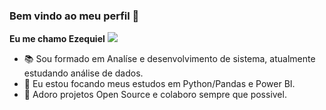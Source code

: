 ### Bem vindo ao meu perfil 🖖
**Eu me chamo Ezequiel**
![  ](https://camo.githubusercontent.com/2bfe62d89efdc482d3fc7fd0c92e053814b8ec6c/68747470733a2f2f36362e6d656469612e74756d626c722e636f6d2f65353435393561336463386364656330393436323462643765323961376461382f74756d626c725f6e3968666e71366e5247317461303769386f315f3530302e676966)

- 📚 Sou formado em Analíse e desenvolvimento de sistema, atualmente estudando análise de dados.
- 🦏 Eu estou focando meus estudos em Python/Pandas e Power BI.
- 🙌 Adoro projetos Open Source e colaboro sempre que possivel.

